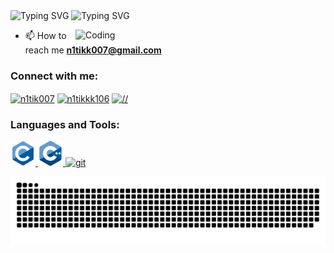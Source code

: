 
<!--[![@n1tik91's Holopin board](https://holopin.me/n1tik91)](https://holopin.io/@n1tik91) -->
<img src="https://readme-typing-svg.demolab.com?font=Poppins&size=33&pause=110&color=00A6ED&width=435&lines=Hi%2C+I'm+Nitik+Adhikari" alt="Typing SVG" />   

 
  <img src="https://readme-typing-svg.demolab.com?font=Poppins&size=23&pause=120&color=FFB400&width=435&lines=Currently+exploring." alt="Typing SVG" />
   <div align="left"> 

<img align="right" alt="Coding" width="400" src="https://mir-s3-cdn-cf.behance.net/project_modules/hd/06f21a161921919.63cd7887d0a70.gif">

<!-- <p align="left"> <img src="https://komarev.com/ghpvc/?username=n1tik91&label=Profile%20views&color=0e75b6&style=flat" alt="n1tik91" /> </p> -->
 <!--comments :) -->

<!--- 🌱 I’m currently learning **C++ & Blender**

 👨‍💻 All of my projects are available at [https://github.com/n1tik91?tab=repositories) -->

- 📫 How to reach me **n1tikk007@gmail.com**

<h3 align="left">Connect with me:</h3>
<p align="left">
 <!--Facebook :) -->
<a href="https://fb.com/n1tik007" target="blank"><img align="center" src="https://raw.githubusercontent.com/rahuldkjain/github-profile-readme-generator/master/src/images/icons/Social/facebook.svg" alt="n1tik007" height="30" width="40" /></a>
 <!--Youtube :) -->
<a href="http://www.youtube.com/@N1tik007" target="blank"><img align="center" src="https://raw.githubusercontent.com/rahuldkjain/github-profile-readme-generator/master/src/images/icons/Social/youtube.svg" alt="n1tikkk106" height="30" width="40" /></a>
  <!--Discord :) -->
 <a href="https://discord.gg/jz78V79eez" target="blank"><img align="center" src="https://raw.githubusercontent.com/rahuldkjain/github-profile-readme-generator/master/src/images/icons/Social/discord.svg" alt="//" height="30" width="40" /></a>
</p>

<h3 align="left">Languages and Tools:</h3>
<p align="left"> <a href="https://www.cprogramming.com/" target="_blank" rel="noreferrer"> <img src="https://raw.githubusercontent.com/devicons/devicon/master/icons/c/c-original.svg" alt="c" width="40" height="40"/> </a> 
 <a href="https://www.w3schools.com/cpp/" target="_blank" rel="noreferrer"> <img src="https://raw.githubusercontent.com/devicons/devicon/master/icons/cplusplus/cplusplus-original.svg" alt="cplusplus" width="40" height="40"/> </a>  
 <a href="https://git-scm.com/" target="_blank" rel="noreferrer"> <img src="https://www.vectorlogo.zone/logos/git-scm/git-scm-icon.svg" alt="git" width="40" height="40"/> </a>  
 <!--
<a href="https://www.w3.org/html/" target="_blank" rel="noreferrer"> <img src="https://raw.githubusercontent.com/devicons/devicon/master/icons/html5/html5-original-wordmark.svg" alt="html5" width="40" height="40"/> 


 

---
<!--
  <a href="https://www.w3schools.com/css/" target="_blank" rel="noreferrer"> <img src="https://raw.githubusercontent.com/devicons/devicon/master/icons/css3/css3-original-wordmark.svg" alt="css3" width="40" height="40"/> </a> </a> 

 <!--
 <a href="https://developer.mozilla.org/en-US/docs/Web/JavaScript" target="_blank" rel="noreferrer"> <img src="https://raw.githubusercontent.com/devicons/devicon/master/icons/javascript/javascript-original.svg" alt="javascript" width="40" height="40"/> </a> 
 -->
 
![snake gif](https://github.com/n1tik91/n1tik91/blob/output/github-contribution-grid-snake-dark.svg)
<!-- [![Readme Quotes](https://quotes-github-readme.vercel.app/api?type=horizontal&theme=dark)](https://github.com/piyushsuthar/github-readme-quotes)  -->
